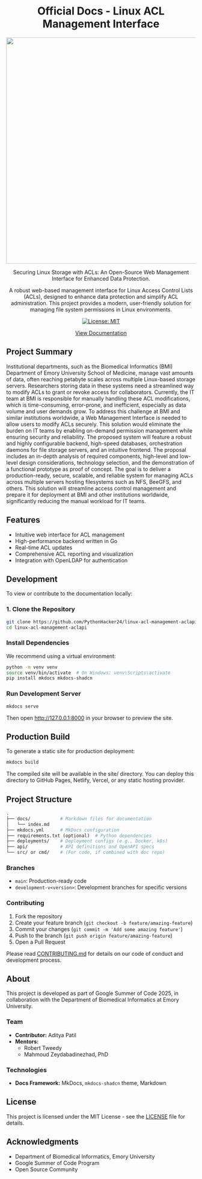 <div align="center">

# Official Docs - Linux ACL Management Interface  

<img width="600" hegith="600" src="https://github.com/user-attachments/assets/a1625f58-0cd8-4df9-babc-31547b18d55a">

Securing Linux Storage with ACLs: An Open-Source Web Management Interface for Enhanced Data Protection.

A robust web-based management interface for Linux Access Control Lists (ACLs), designed to enhance data protection and simplify ACL administration. This project provides a modern, user-friendly solution for managing file system permissions in Linux environments.

[![License: MIT](https://img.shields.io/badge/License-MIT-yellow.svg)](https://opensource.org/licenses/MIT)

[View Documentation](http://pythonhacker24.github.io/linux-acl-management-docs/)

</div>

## Project Summary 

Institutional departments, such as the Biomedical Informatics (BMI) Department of Emory University School of Medicine, manage vast amounts of data, often reaching petabyte scales across multiple Linux-based storage servers. Researchers storing data in these systems need a streamlined way to modify ACLs to grant or revoke access for collaborators. Currently, the IT team at BMI is responsible for manually handling these ACL modifications, which is time-consuming, error-prone, and inefficient, especially as data volume and user demands grow. To address this challenge at BMI and similar institutions worldwide, a Web Management Interface is needed to allow users to modify ACLs securely. This solution would eliminate the burden on IT teams by enabling on-demand permission management while ensuring security and reliability. The proposed system will feature a robust and highly configurable backend, high-speed databases, orchestration daemons for file storage servers, and an intuitive frontend. The proposal includes an in-depth analysis of required components, high-level and low-level design considerations, technology selection, and the demonstration of a functional prototype as proof of concept. The goal is to deliver a production-ready, secure, scalable, and reliable system for managing ACLs across multiple servers hosting filesystems such as NFS, BeeGFS, and others. This solution will streamline access control management and prepare it for deployment at BMI and other institutions worldwide, significantly reducing the manual workload for IT teams.

## Features

- Intuitive web interface for ACL management
- High-performance backend written in Go
- Real-time ACL updates
- Comprehensive ACL reporting and visualization
- Integration with OpenLDAP for authentication

## Development

To view or contribute to the documentation locally:

### 1. Clone the Repository

```bash
git clone https://github.com/PythonHacker24/linux-acl-management-aclapi.git
cd linux-acl-management-aclapi
```

### Install Dependencies

We recommend using a virtual environment:

```bash
python -m venv venv
source venv/bin/activate  # On Windows: venv\Scripts\activate
pip install mkdocs mkdocs-shadcn
```

### Run Development Server

```bash
mkdocs serve
```

Then open http://127.0.0.1:8000 in your browser to preview the site.

## Production Build

To generate a static site for production deployment:

```bash
mkdocs build
```

The compiled site will be available in the site/ directory. You can deploy this directory to GitHub Pages, Netlify, Vercel, or any static hosting provider.

## Project Structure

```graphql
.
├── docs/           # Markdown files for documentation
│   └── index.md
├── mkdocs.yml      # MkDocs configuration
├── requirements.txt (optional)  # Python dependencies
├── deployments/    # Deployment configs (e.g., Docker, k8s)
├── api/            # API definitions and OpenAPI specs
└── src/ or cmd/    # (For code, if combined with doc repo)
```

### Branches

- `main`: Production-ready code
- `development-v<version>`: Development branches for specific versions

### Contributing

1. Fork the repository
2. Create your feature branch (`git checkout -b feature/amazing-feature`)
3. Commit your changes (`git commit -m 'Add some amazing feature'`)
4. Push to the branch (`git push origin feature/amazing-feature`)
5. Open a Pull Request

Please read [CONTRIBUTING.md](CONTRIBUTING.md) for details on our code of conduct and development process.

## About

This project is developed as part of Google Summer of Code 2025, in collaboration with the Department of Biomedical Informatics at Emory University.

### Team

- **Contributor:** Aditya Patil
- **Mentors:** 
  - Robert Tweedy
  - Mahmoud Zeydabadinezhad, PhD

### Technologies

- **Docs Framework:** MkDocs, `mkdocs-shadcn` theme, Markdown

## License

This project is licensed under the MIT License - see the [LICENSE](LICENSE) file for details.

## Acknowledgments

- Department of Biomedical Informatics, Emory University
- Google Summer of Code Program
- Open Source Community

